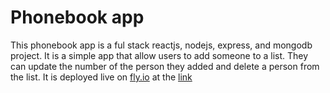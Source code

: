# Phonebook app

This phonebook app is a ful stack reactjs, nodejs, express, and mongodb project.
It is a simple app that allow users to add someone to a list. They can update the number of the person they added and delete a person from the list. It is deployed live on [fly.io](fly.io) at the [link](https://kass-phonebk-back.fly.dev/)